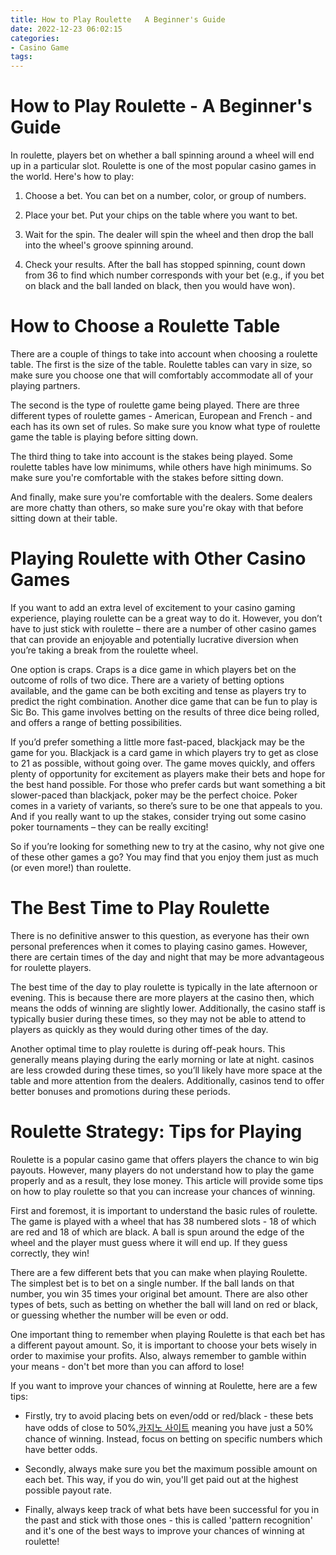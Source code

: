 ```yaml
---
title: How to Play Roulette   A Beginner's Guide
date: 2022-12-23 06:02:15
categories:
- Casino Game
tags:
---
```



#  How to Play Roulette - A Beginner's Guide

In roulette, players bet on whether a ball spinning around a wheel will end up in a particular slot. Roulette is one of the most popular casino games in the world. Here's how to play:

1. Choose a bet. You can bet on a number, color, or group of numbers.

2. Place your bet. Put your chips on the table where you want to bet.

3. Wait for the spin. The dealer will spin the wheel and then drop the ball into the wheel's groove spinning around.

4. Check your results. After the ball has stopped spinning, count down from 36 to find which number corresponds with your bet (e.g., if you bet on black and the ball landed on black, then you would have won).

#  How to Choose a Roulette Table 

There are a couple of things to take into account when choosing a roulette table. The first is the size of the table. Roulette tables can vary in size, so make sure you choose one that will comfortably accommodate all of your playing partners.

The second is the type of roulette game being played. There are three different types of roulette games - American, European and French - and each has its own set of rules. So make sure you know what type of roulette game the table is playing before sitting down.

The third thing to take into account is the stakes being played. Some roulette tables have low minimums, while others have high minimums. So make sure you're comfortable with the stakes before sitting down.

And finally, make sure you're comfortable with the dealers. Some dealers are more chatty than others, so make sure you're okay with that before sitting down at their table.

#  Playing Roulette with Other Casino Games 

If you want to add an extra level of excitement to your casino gaming experience, playing roulette can be a great way to do it. However, you don’t have to just stick with roulette – there are a number of other casino games that can provide an enjoyable and potentially lucrative diversion when you’re taking a break from the roulette wheel.

One option is craps. Craps is a dice game in which players bet on the outcome of rolls of two dice. There are a variety of betting options available, and the game can be both exciting and tense as players try to predict the right combination. Another dice game that can be fun to play is Sic Bo. This game involves betting on the results of three dice being rolled, and offers a range of betting possibilities.

If you’d prefer something a little more fast-paced, blackjack may be the game for you. Blackjack is a card game in which players try to get as close to 21 as possible, without going over. The game moves quickly, and offers plenty of opportunity for excitement as players make their bets and hope for the best hand possible. For those who prefer cards but want something a bit slower-paced than blackjack, poker may be the perfect choice. Poker comes in a variety of variants, so there’s sure to be one that appeals to you. And if you really want to up the stakes, consider trying out some casino poker tournaments – they can be really exciting!

So if you’re looking for something new to try at the casino, why not give one of these other games a go? You may find that you enjoy them just as much (or even more!) than roulette.

#  The Best Time to Play Roulette 

There is no definitive answer to this question, as everyone has their own personal preferences when it comes to playing casino games. However, there are certain times of the day and night that may be more advantageous for roulette players.

The best time of the day to play roulette is typically in the late afternoon or evening. This is because there are more players at the casino then, which means the odds of winning are slightly lower. Additionally, the casino staff is typically busier during these times, so they may not be able to attend to players as quickly as they would during other times of the day.

Another optimal time to play roulette is during off-peak hours. This generally means playing during the early morning or late at night. casinos are less crowded during these times, so you’ll likely have more space at the table and more attention from the dealers. Additionally, casinos tend to offer better bonuses and promotions during these periods.

#  Roulette Strategy: Tips for Playing

 Roulette is a popular casino game that offers players the chance to win big payouts. However, many players do not understand how to play the game properly and as a result, they lose money. This article will provide some tips on how to play roulette so that you can increase your chances of winning.

First and foremost, it is important to understand the basic rules of roulette. The game is played with a wheel that has 38 numbered slots - 18 of which are red and 18 of which are black. A ball is spun around the edge of the wheel and the player must guess where it will end up. If they guess correctly, they win!

There are a few different bets that you can make when playing Roulette. The simplest bet is to bet on a single number. If the ball lands on that number, you win 35 times your original bet amount. There are also other types of bets, such as betting on whether the ball will land on red or black, or guessing whether the number will be even or odd.

One important thing to remember when playing Roulette is that each bet has a different payout amount. So, it is important to choose your bets wisely in order to maximise your profits. Also, always remember to gamble within your means - don't bet more than you can afford to lose!

If you want to improve your chances of winning at Roulette, here are a few tips:

- Firstly, try to avoid placing bets on even/odd or red/black - these bets have odds of close to 50%,[카지노 사이트](https://choegocasino.com/) meaning you have just a 50% chance of winning. Instead, focus on betting on specific numbers which have better odds.

- Secondly, always make sure you bet the maximum possible amount on each bet. This way, if you do win, you'll get paid out at the highest possible payout rate.

- Finally, always keep track of what bets have been successful for you in the past and stick with those ones - this is called 'pattern recognition' and it's one of the best ways to improve your chances of winning at roulette!